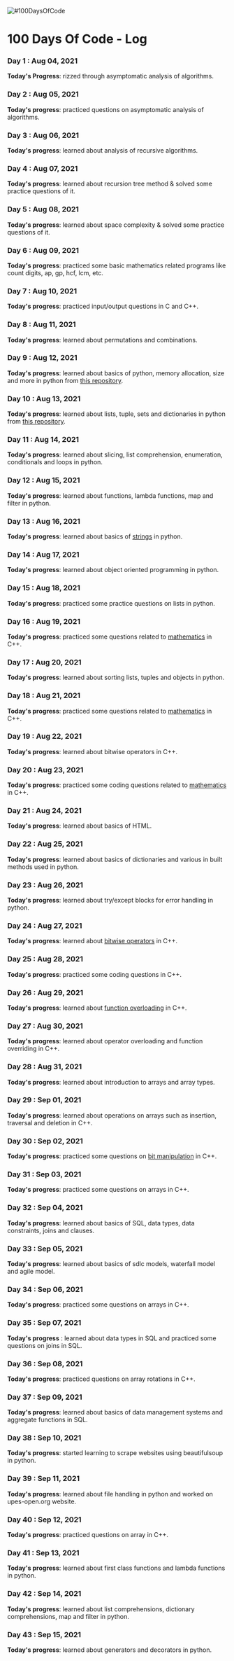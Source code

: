 ![#100DaysOfCode](https://repository-images.githubusercontent.com/170969189/d3a9ef00-62db-11e9-8425-38ee02fdaaab)
# 100 Days Of Code - Log

### Day 1 : Aug 04, 2021

**Today's Progress**: rizzed through asymptomatic analysis of algorithms.

### Day 2 : Aug 05, 2021

**Today's progress**: practiced questions on asymptomatic analysis of algorithms.

### Day 3 : Aug 06, 2021

**Today's progress**: learned about analysis of recursive algorithms.

### Day 4 : Aug 07, 2021

**Today's progress**: learned about recursion tree method & solved some practice questions of it.

### Day 5 : Aug 08, 2021

**Today's progress**: learned about space complexity & solved some practice questions of it.

### Day 6 : Aug 09, 2021

**Today's progress**: practiced some basic mathematics related programs like count digits, ap, gp, hcf, lcm, etc.

### Day 7 : Aug 10, 2021

**Today's progress**: practiced input/output questions in C and C++.

### Day 8 : Aug 11, 2021

**Today's progress**: learned about permutations and combinations. 

### Day 9 : Aug 12, 2021

**Today's progress**: learned about basics of python, memory allocation, size and more in python from [this repository](https://github.com/parthshingari28/learn-python/blob/main/Lecture%201(%20learn-python%20).ipynb).

### Day 10 : Aug 13, 2021

**Today's progress**: learned about lists, tuple, sets and dictionaries in python from [this repository](https://github.com/parthshingari28/learn-python/blob/main/Lecture%202%20(Learn%20python).ipynb).

### Day 11 : Aug 14, 2021

**Today's progress**: learned about slicing, list comprehension, enumeration, conditionals and loops in python. 

### Day 12 : Aug 15, 2021

**Today's progress**: learned about functions, lambda functions, map and filter in python. 

### Day 13 : Aug 16, 2021

**Today's progress**: learned about basics of [strings](https://github.com/parthshingari28/100DaysOfCode/tree/main/strings-python) in python.

### Day 14 : Aug 17, 2021

**Today's progress**: learned about object oriented programming in python. 

### Day 15 : Aug 18, 2021 

**Today's progress**: practiced some practice questions on lists in python. 

### Day 16 : Aug 19, 2021 

**Today's progress**: practiced some questions related to [mathematics](https://github.com/parthshingari28/100DaysOfCode/tree/main/maths) in C++.

### Day 17 : Aug 20, 2021

**Today's progress**: learned about sorting lists, tuples and objects in python. 

### Day 18 : Aug 21, 2021 

**Today's progress**: practiced some questions related to [mathematics](https://github.com/parthshingari28/100DaysOfCode/tree/main/maths) in C++.

### Day 19 : Aug 22, 2021

**Today's progress**: learned about bitwise operators in C++.

### Day 20 : Aug 23, 2021 

**Today's progress**: practiced some coding questions related to [mathematics](https://github.com/parthshingari28/100DaysOfCode/tree/main/maths) in C++.

### Day 21 : Aug 24, 2021 

**Today's progress**: learned about basics of HTML. 

### Day 22 : Aug 25, 2021 

**Today's progress**: learned about basics of dictionaries and various in built methods used in python. 

### Day 23 : Aug 26, 2021

**Today's progress**: learned about try/except blocks for error handling in python. 

### Day 24 : Aug 27, 2021

**Today's progress**: learned about [bitwise operators](https://github.com/parthshingari28/100DaysOfCode/tree/main/bit%20magic) in C++.

### Day 25 : Aug 28, 2021 

**Today's progress**: practiced some coding questions in C++.

### Day 26 : Aug 29, 2021

**Today's progress**: learned about [function overloading](https://github.com/parthshingari28/100DaysOfCode/tree/main/function-overloading) in C++.

### Day 27 : Aug 30, 2021

**Today's progress**: learned about operator overloading and function overriding in C++.

### Day 28 : Aug 31, 2021

**Today's progress**: learned about introduction to arrays and array types.

### Day 29 : Sep 01, 2021

**Today's progress**: learned about operations on arrays such as insertion, traversal and deletion in C++.

### Day 30 : Sep 02, 2021

**Today's progress**: practiced some questions on [bit manipulation](https://github.com/parthshingari28/100DaysOfCode/tree/main/bit%20magic/problems) in C++.

### Day 31 : Sep 03, 2021

**Today's progress**: practiced some questions on arrays in C++.

### Day 32 : Sep 04, 2021 

**Today's progress**: learned about basics of SQL, data types, data constraints, joins and clauses.

### Day 33 : Sep 05, 2021 

**Today's progress**: learned about basics of sdlc models, waterfall model and agile model.

### Day 34 : Sep 06, 2021

**Today's progress**: practiced some questions on arrays in C++.

### Day 35 : Sep 07, 2021

**Today's progress** : learned about data types in SQL and practiced some questions on joins in SQL. 

### Day 36 : Sep 08, 2021 

**Today's progress**: practiced questions on array rotations in C++.

### Day 37 : Sep 09, 2021 

**Today's progress**: learned about basics of data management systems and aggregate functions in SQL.

### Day 38 : Sep 10, 2021

**Today's progress**: started learning to scrape websites using beautifulsoup in python. 

### Day 39 : Sep 11, 2021

**Today's progress**: learned about file handling in python and worked on upes-open.org website.

### Day 40 : Sep 12, 2021 

**Today's progress**: practiced questions on array in C++.

### Day 41 : Sep 13, 2021

**Today's progress**: learned about first class functions and lambda functions in python. 

### Day 42 : Sep 14, 2021

**Today's progress**: learned about list comprehensions, dictionary comprehensions, map and filter in python. 

### Day 43 : Sep 15, 2021

**Today's progress**: learned about generators and decorators in python.
